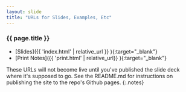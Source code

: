 ```yaml
---
layout: slide
title: "URLs for Slides, Examples, Etc"
---
```


### {{ page.title }}

* [Slides]({{ 'index.html' | relative_url }} ){:target="_blank"}
* [Print&nbsp;Notes]({{ 'print.html' | relative_url}} ){:target="_blank"}


These URLs will not become live until you've published
the slide deck where it's supposed to go. See the README.md
for instructions on publishing the site to the repo's
Github pages.
{:.notes}
